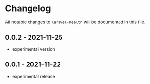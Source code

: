 # Changelog

All notable changes to `laravel-health` will be documented in this file.

## 0.0.2 - 2021-11-25

- experimental version

## 0.0.1 - 2021-11-22

- experimental release
